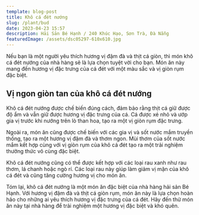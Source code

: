 ```yaml
---
template: blog-post
title: Khô cá đét nướng
slug: /plant/bud
date: 2023-04-23 15:57
description: Hải Sản Bé Hạnh / 240 Khúc Hạo, Sơn Trà, Đà Nẵng
featuredImage: /assets/dsc05297-610x610.jpg
---
```

Nếu bạn là một người yêu thích hương vị đậm đà và thịt cá giòn, thì món khô cá đét nướng của nhà hàng sẽ là lựa chọn tuyệt vời cho bạn. Món ăn này mang đến hương vị đặc trưng của cá đét với một màu sắc và vị giòn rụm đặc biệt.

## V﻿ị ngon giòn tan của khô cá đét nướng

Khô cá đét nướng được chế biến đúng cách, đảm bảo rằng thịt cá giữ được độ ẩm và vẫn giữ được hương vị đặc trưng của cá. Cá được xé nhỏ và ướp gia vị trước khi nướng trên lò than hoa, tạo ra một vị giòn rụm đặc trưng.

Ngoài ra, món ăn cũng được chế biến với các gia vị và sốt nước mắm truyền thống, tạo ra một hương vị đậm đà và thơm ngon. Mùi thơm của sốt nước mắm kết hợp cùng với vị giòn rụm của khô cá đét tạo ra một trải nghiệm thưởng thức vô cùng đặc biệt.

Khô cá đét nướng cũng có thể được kết hợp với các loại rau xanh như rau thơm, lá chanh hoặc ngò rí. Các loại rau này giúp làm giảm vị mặn của khô cá đét và cũng tăng cường hương vị cho món ăn.

Tóm lại, khô cá đét nướng là một món ăn đặc biệt của nhà hàng hải sản Bé Hạnh. Với hương vị đậm đà và thịt cá giòn rụm, món ăn này là lựa chọn hoàn hảo cho những ai yêu thích hương vị đặc trưng của cá đét. Hãy đến thử món ăn này tại nhà hàng để trải nghiệm một hương vị đặc biệt và khó quên.